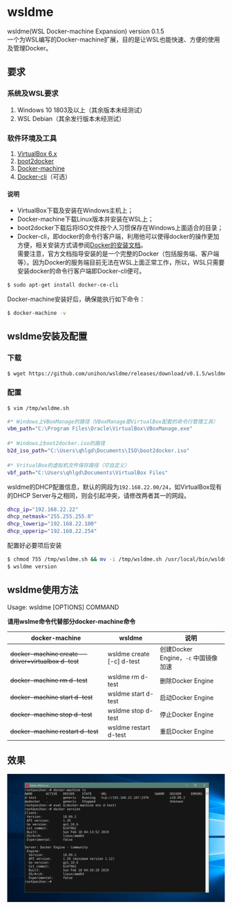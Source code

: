 # wsldme

wsldme(WSL Docker-machine Expansion) version 0.1.5  
一个为WSL编写的Docker-machine扩展，目的是让WSL也能快速、方便的使用及管理Docker。

## 要求

### 系统及WSL要求

1. Windows 10 1803及以上（其余版本未经测试）
2. WSL Debian（其余发行版本未经测试）

### 软件环境及工具

1. [VirtualBox 6.x](https://www.virtualbox.org/wiki/Downloads)
2. [boot2docker](https://github.com/boot2docker/boot2docker/releases)
3. [Docker-machine](https://github.com/docker/machine/releases)
4. [Docker-cli](https://github.com/docker/cli)（可选）

#### 说明

- VirtualBox下载及安装在Windows主机上；  
- Docker-machine下载Linux版本并安装在WSL上；  
- boot2docker下载后将ISO文件按个人习惯保存在Windows上面适合的目录；
- Docker-cli，即docker的命令行客户端，利用他可以使得docker的操作更加方便，相关安装方式请参阅[Docker的安装文档](https://docs.docker.com/install/)。  
需要注意，官方文档指导安装的是一个完整的Docker（包括服务端、客户端等）。因为Docker的服务端目前无法在WSL上面正常工作，所以，WSL只需要安装docker的命令行客户端即Docker-cli便可。

``` bash
$ sudo apt-get install docker-ce-cli
```

Docker-machine安装好后，确保能执行如下命令：

``` bash
$ docker-machine -v
```

## wsldme安装及配置

### 下载

``` bash
$ wget https://github.com/unihon/wsldme/releases/download/v0.1.5/wsldme.sh -O /tmp/wsldme.sh
```

### 配置

``` bash
$ vim /tmp/wsldme.sh
```

``` bash
#* Windows上VBoxManage的路径（VBoxManage是VirtualBox配套的命令行管理工具）
vbm_path="C:\Program Files\Oracle\VirtualBox\VBoxManage.exe"

#* Windows上boot2docker.iso的路径
b2d_iso_path="C:\Users\qhlgd\Documents\ISO\boot2docker.iso"

#* VritualBox的虚拟机文件保存路径（可自定义）
vbf_path="C:\Users\qhlgd\Documents\VirtualBox Files"
```

wsldme的DHCP配置信息，默认的网段为`192.168.22.00/24`，如VirtualBox现有的DHCP Server与之相同，则会引起冲突，请修改两者其一的网段。

``` bash
dhcp_ip="192.168.22.22"
dhcp_netmask="255.255.255.0"
dhcp_lowerip="192.168.22.100"
dhcp_upperip="192.168.22.254"
```

配置好必要项后安装

``` bash
$ chmod 755 /tmp/wsldme.sh && mv -i /tmp/wsldme.sh /usr/local/bin/wsldme
$ wsldme version
```

## wsldme使用方法

Usage: wsldme [OPTIONS] COMMAND

**请用wslme命令代替部分docker-machine命令**

| docker-machine | wsldme | 说明 |
| - | - | - |
| ~~docker-machine create --driver=virtualbox d-test~~ | wsldme create [-c] d-test | 创建Docker Engine，`-c` 中国镜像加速 |
| ~~docker-machine rm d-test~~ | wsldme rm d-test | 删除Docker Engine |
| ~~docker-machine start d-test~~ | wsldme start d-test | 启动Docker Engine |
| ~~docker-machine stop d-test~~ | wsldme stop d-test | 停止Docker Engine |
| ~~docker-machine restart d-test~~ | wsldme restart d-test | 重启Docker Engine |

## 效果

![show](https://raw.githubusercontent.com/unihon/wsldme/master/public/show.png)
